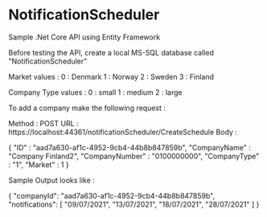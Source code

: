 # NotificationScheduler
Sample .Net Core API using Entity Framework

Before testing the API, create a local MS-SQL database called "NotificationScheduler"

Market values :
0 : Denmark
1 : Norway
2 : Sweden
3 : Finland

Company Type values :
0 : small
1 : medium
2 : large

To add a company make the following request :

Method : POST
URL    : https://localhost:44361/notificationScheduler/CreateSchedule
Body   : 

{
        "ID" : "aad7a630-af1c-4952-9cb4-44b8b847859b",
        "CompanyName" : "Company Finland2",
        "CompanyNumber" : "0100000000", 
        "CompanyType" : "1", 
        "Market" : 1
}


Sample Output looks like :

{
    "companyId": "aad7a630-af1c-4952-9cb4-44b8b847859b",
    "notifications": [
        "09/07/2021",
        "13/07/2021",
        "18/07/2021",
        "28/07/2021"
    ]
}
